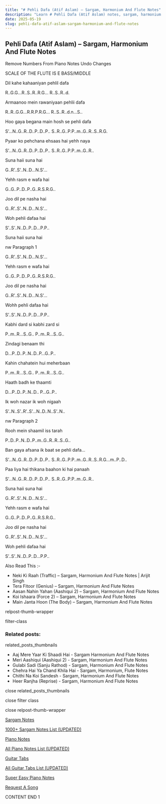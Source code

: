 ```yaml
---
title: "# Pehli Dafa (Atif Aslam) – Sargam, Harmonium And Flute Notes"
description: "Learn # Pehli Dafa (Atif Aslam) notes, sargam, harmonium notations and flute notes. Easy step-by-step tutorial for beginners."
date: 2025-05-19
slug: pehli-dafa-atif-aslam-sargam-harmonium-and-flute-notes
---
```


## Pehli Dafa (Atif Aslam) – Sargam, Harmonium And Flute Notes

Remove Numbers From Piano Notes
Undo Changes

SCALE OF THE FLUTE IS E BASS/MIDDLE

Dil kahe kahaaniyan pehliI dafa

R..G.G…R..S..R..R.G… R..S..R..d.

Armaanoo mein rawaniyaan pehlii dafa

R..R..G.G…R.R.P.R.G… R..S..R..d.n…S..

Hoo gaya begana main hosh se pehli dafa

S’…N..G..R..D..P..D..P.. S..R..G..P.P..m..G..R..S..R.G.

Pyaar ko pehchana ehsaas hai yehh naya

S’…N..G..R..D..P..D..P.. S..R..G..P.P..m..G..R..

Suna haii suna hai

G..R’..S’..N..D…N.S’…

Yehh rasm e wafa hai

G..G..P..D..P..G..R.S.R.G..

Joo dil pe nasha hai

G..R’..S’..N..D…N.S’…

Woh pehli dafaa hai

S’..S’..N..D..P..D…P.P..

Suna haii suna hai

nw Paragraph 1

G..R’..S’..N..D…N.S’…

Yehh rasm e wafa hai

G..G..P..D..P..G..R.S.R.G..

Joo dil pe nasha hai

G..R’..S’..N..D…N.S’…

Wohh pehli dafaa hai

S’..S’..N..D..P..D…P.P..

Kabhi dard si kabhi zard si

P..m..R…S..G.. P..m..R…S..G..

Zindagi benaam thi

D…P..D..P..N..D..P…G..P..

Kahin chahatein hui meherbaan

P..m..R…S..G.. P..m..R…S..G..

Haath badh ke thaamti

D…P..D..P..N..D.. P…G..P..

Ik woh nazar ik woh nigaah

S’..N..S’..R’..S’…N..D..N..S’..N..

nw Paragraph 2

Rooh mein shaamil iss tarah

P..D..P..N..D..P..m..G..R..R..S..G..

Ban gaya afsana ik baat se pehli dafa…

S’…N..G..R..D..P..D..P.. S..R..G..P.P..m..G..R..S..R.G…m..P..D..

Paa liya hai thikana baahon ki hai panaah

S’…N..G..R..D..P..D..P.. S..R..G..P.P..m..G..R..

Suna haii suna hai

G..R’..S’..N..D…N.S’…

Yehh rasm e wafa hai

G..G..P..D..P..G..R.S.R.G..

Joo dil pe nasha hai

G..R’..S’..N..D…N.S’…

Woh pehli dafaa hai

S’..S’..N..D..P..D…P.P..

Also Read This :-

* Neki Ki Raah (Traffic) – Sargam, Harmonium And Flute Notes | Arijit Singh
* Tera Fitoor (Genius) – Sargam, Harmonium And Flute Notes
* Aasan Nahin Yahan (Aashiqui 2) – Sargam, Harmonium And Flute Notes
* Koi Ishaara (Force 2) – Sargam, Harmonium And Flute Notes
* Main Janta Hoon (The Body) – Sargam, Harmonium And Flute Notes

relpost-thumb-wrapper

filter-class

### Related posts:

related_posts_thumbnails

* Aaj Mere Yaar Ki Shaadi Hai - Sargam Harmonium And Flute Notes
* Meri Aashiqui (Aashiqui 2) - Sargam, Harmonium And Flute Notes
* Gulabi Sadi (Sanju Rathod) - Sargam, Harmonium And Flute Notes
* Chehra Hai Ya Chand Khila Hai - Sargam, Harmonium, Flute Notes
* Chithi Na Koi Sandesh - Sargam, Harmonium And Flute Notes
* Heer Ranjha (Reprise) - Sargam, Harmonium And Flute Notes

close related_posts_thumbnails

close filter class

close relpost-thumb-wrapper

[Sargam Notes](/sargam-notes.html)

[1000+ Sargam Notes List (UPDATED)](/all-songs-list-sargam-notes.html)

[Piano Notes](/piano-notes.html)

[All Piano Notes List (UPDATED)](/all-songs-list-piano-notes.html)

[Guitar Tabs](/guitar-tabs.html)

[All Guitar Tabs List (UPDATED)](/all-songs-list-guitar-tabs.html)

[Super Easy Piano Notes](https://studywall.in/)

[Request A Song](/request-a-song.html)

CONTENT END 1

